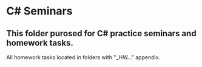 # C# Seminars

## This folder purosed for C# practice seminars and homework tasks.

All homework tasks located in folders with "_HW..." appendix. 